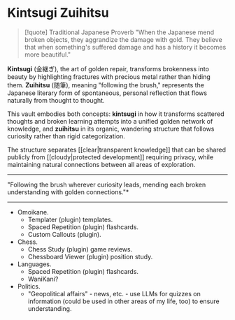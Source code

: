 # Kintsugi Zuihitsu

> [!quote] Traditional Japanese Proverb
> "When the Japanese mend broken objects, they aggrandize the damage with gold. They believe that when something's suffered damage and has a history it becomes more beautiful."

**Kintsugi** (金継ぎ), the art of golden repair, transforms brokenness into beauty by highlighting fractures with precious metal rather than hiding them. **Zuihitsu** (随筆), meaning "following the brush," represents the Japanese literary form of spontaneous, personal reflection that flows naturally from thought to thought.

This vault embodies both concepts: **kintsugi** in how it transforms scattered thoughts and broken learning attempts into a unified golden network of knowledge, and **zuihitsu** in its organic, wandering structure that follows curiosity rather than rigid categorization.

The structure separates [[clear|transparent knowledge]] that can be shared publicly from [[cloudy|protected development]] requiring privacy, while maintaining natural connections between all areas of exploration.

---

"Following the brush wherever curiosity leads, mending each broken understanding with golden connections."*

---

- Omoikane.
	 - Templater (plugin) templates.
	 - Spaced Repetition (plugin) flashcards.
	 - Custom Callouts (plugin).
 - Chess.
	 - Chess Study (plugin) game reviews.
	 - Chessboard Viewer (plugin) position study.
 - Languages.
	 - Spaced Repetition (plugin) flashcards.
	 - WaniKani?
 - Politics.
	 - "Geopolitical affairs" - news, etc. - use LLMs for quizzes on information (could be used in other areas of my life, too) to ensure understanding.
